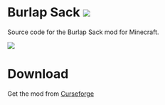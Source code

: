 # Burlap Sack [![](http://cf.way2muchnoise.eu/full_burlap-sack_downloads.svg)](https://www.curseforge.com/minecraft/mc-mods/burlap-sack)
 Source code for the Burlap Sack mod for Minecraft.
 
![](https://github.com/yorkeJohn/Burlap-Sack/raw/master/images/burlap_sack_logo.png)

# Download
Get the mod from [Curseforge](https://www.curseforge.com/minecraft/mc-mods/burlap-sack)
